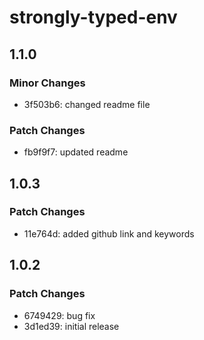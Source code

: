 # strongly-typed-env

## 1.1.0

### Minor Changes

- 3f503b6: changed readme file

### Patch Changes

- fb9f9f7: updated readme

## 1.0.3

### Patch Changes

- 11e764d: added github link and keywords

## 1.0.2

### Patch Changes

- 6749429: bug fix
- 3d1ed39: initial release

